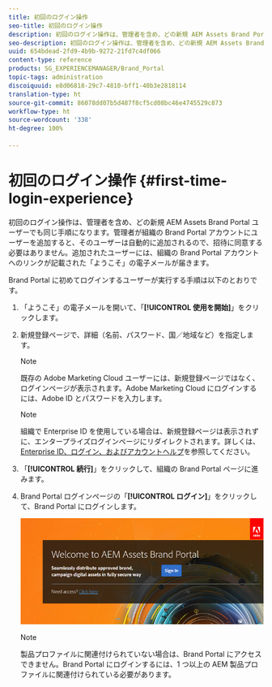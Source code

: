 ```yaml
---
title: 初回のログイン操作
seo-title: 初回のログイン操作
description: 初回のログイン操作は、管理者を含め、どの新規 AEM Assets Brand Portal ユーザーでも同じ手順になります。管理者が組織の Brand Portal アカウントにユーザーを追加すると、そのユーザーは自動的に追加されるので、招待に同意する必要はありません。追加されたユーザーには、組織の Brand Portal アカウントへのリンクが記載された「ようこそ」の電子メールが届きます。
seo-description: 初回のログイン操作は、管理者を含め、どの新規 AEM Assets Brand Portal ユーザーでも同じ手順になります。管理者が組織の Brand Portal アカウントにユーザーを追加すると、そのユーザーは自動的に追加されるので、招待に同意する必要はありません。追加されたユーザーには、組織の Brand Portal アカウントへのリンクが記載された「ようこそ」の電子メールが届きます。
uuid: 654bdead-2fd9-4b9b-9272-21fd7c4df066
content-type: reference
products: SG_EXPERIENCEMANAGER/Brand_Portal
topic-tags: administration
discoiquuid: e8d06818-29c7-4810-bff1-40b3e2818114
translation-type: ht
source-git-commit: 86078dd07b5d487f8cf5cd08bc46e4745529c873
workflow-type: ht
source-wordcount: '338'
ht-degree: 100%

---
```



# 初回のログイン操作 {#first-time-login-experience}

初回のログイン操作は、管理者を含め、どの新規 AEM Assets Brand Portal ユーザーでも同じ手順になります。管理者が組織の Brand Portal アカウントにユーザーを追加すると、そのユーザーは自動的に追加されるので、招待に同意する必要はありません。追加されたユーザーには、組織の Brand Portal アカウントへのリンクが記載された「ようこそ」の電子メールが届きます。

Brand Portal に初めてログインするユーザーが実行する手順は以下のとおりです。

1. 「ようこそ」の電子メールを開いて、「**[!UICONTROL 使用を開始]**」をクリックします。

1. 新規登録ページで、詳細（名前、パスワード、国／地域など）を指定します。
   >[!NOTE]
   >
   >既存の Adobe Marketing Cloud ユーザーには、新規登録ページではなく、ログインページが表示されます。Adobe Marketing Cloud にログインするには、Adobe ID とパスワードを入力します。

   >[!NOTE]
   >
   >組織で Enterprise ID を使用している場合は、新規登録ページは表示されずに、エンタープライズログインページにリダイレクトされます。詳しくは、[Enterprise ID、ログイン、およびアカウントヘルプ](https://helpx.adobe.com/jp/enterprise/kb/enterprise-id-faq.html)を参照してください。

1. 「**[!UICONTROL 続行]**」をクリックして、組織の Brand Portal ページに進みます。
1. Brand Portal ログインページの「**[!UICONTROL ログイン]**」をクリックして、Brand Portal にログインします。

   ![Brand Portal のログインページ](assets/signin-onboarding.png)

   >[!NOTE]
   >
   >製品プロファイルに関連付けられていない場合は、Brand Portal にアクセスできません。Brand Portal にログインするには、1 つ以上の AEM 製品プロファイルに関連付けられている必要があります。
